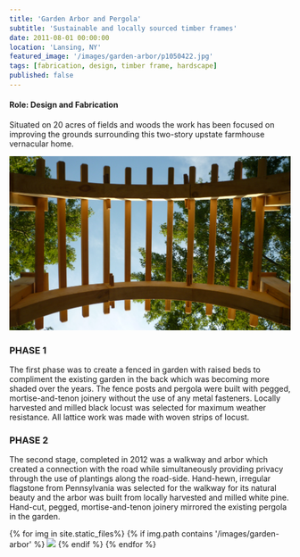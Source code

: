 ```yaml
---
title: 'Garden Arbor and Pergola'
subtitle: 'Sustainable and locally sourced timber frames'
date: 2011-08-01 00:00:00
location: 'Lansing, NY'
featured_image: '/images/garden-arbor/p1050422.jpg'
tags: [fabrication, design, timber frame, hardscape]
published: false
---
```

#### **Role:** Design and Fabrication

Situated on 20 acres of fields and woods the work has been focused on improving the grounds surrounding this two-story upstate farmhouse vernacular home.

![](/images/garden-arbor/p1050422.jpg)

### PHASE 1
The first phase was to create a fenced in garden with raised beds to compliment the existing garden in the back which was becoming more shaded over the years. The fence posts and pergola were built with pegged, mortise-and-tenon joinery without the use of any metal fasteners. Locally harvested and milled black locust was selected for maximum weather resistance. All lattice work was made with woven strips of locust.

### PHASE 2
The second stage, completed in 2012 was a walkway and arbor which created a connection with the road while simultaneously providing privacy through the use of plantings along the road-side. Hand-hewn, irregular flagstone from Pennsylvania was selected for the walkway for its natural beauty and the arbor was built from locally harvested and milled white pine. Hand-cut, pegged, mortise-and-tenon joinery mirrored the existing pergola in the garden.

<div class="gallery" data-columns="3">
{% for img in site.static_files%}
  {% if img.path contains '/images/garden-arbor' %}
    <img src="{{ img.path }}"/>
  {% endif %}
{% endfor %}
</div>
